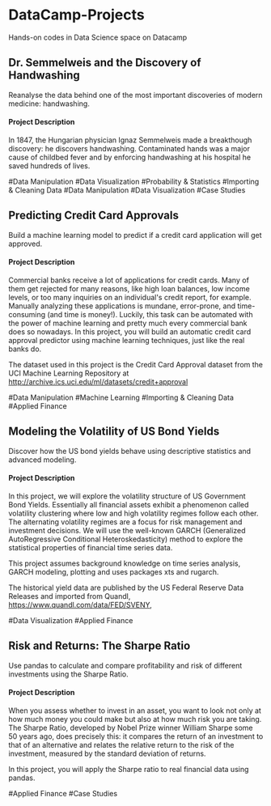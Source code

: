 # DataCamp-Projects
Hands-on codes in Data Science space on Datacamp

## Dr. Semmelweis and the Discovery of Handwashing
Reanalyse the data behind one of the most important discoveries of modern medicine: handwashing.
#### Project Description
In 1847, the Hungarian physician Ignaz Semmelweis made a breakthough discovery: he discovers handwashing. 
Contaminated hands was a major cause of childbed fever and by enforcing handwashing at his hospital he saved hundreds of lives.

#Data Manipulation
#Data Visualization
#Probability & Statistics
#Importing & Cleaning Data
#Data Manipulation
#Data Visualization
#Case Studies

## Predicting Credit Card Approvals
Build a machine learning model to predict if a credit card application will get approved.
#### Project Description
Commercial banks receive a lot of applications for credit cards. Many of them get rejected for many reasons, like high loan balances, low income levels, or too many inquiries on an individual's credit report, for example. 
Manually analyzing these applications is mundane, error-prone, and time-consuming (and time is money!). Luckily, this task can be automated with the power of machine learning and pretty much every commercial bank does so nowadays. In this project, you will build an automatic credit card approval predictor using machine learning techniques, just like the real banks do.

The dataset used in this project is the Credit Card Approval dataset from the UCI Machine Learning Repository at http://archive.ics.uci.edu/ml/datasets/credit+approval

#Data Manipulation
#Machine Learning
#Importing & Cleaning Data
#Applied Finance

## Modeling the Volatility of US Bond Yields
Discover how the US bond yields behave using descriptive statistics and advanced modeling.
#### Project Description
In this project, we will explore the volatility structure of US Government Bond Yields. Essentially all financial assets exhibit a phenomenon called volatility clustering where low and high volatility regimes follow each other. The alternating volatility regimes are a focus for risk management and investment decisions. We will use the well-known GARCH (Generalized AutoRegressive Conditional Heteroskedasticity) method to explore the statistical properties of financial time series data.

This project assumes background knowledge on time series analysis, GARCH modeling, plotting and uses packages xts and rugarch.

The historical yield data are published by the US Federal Reserve Data Releases and imported from Quandl, https://www.quandl.com/data/FED/SVENY,

#Data Visualization
#Applied Finance

## Risk and Returns: The Sharpe Ratio
Use pandas to calculate and compare profitability and risk of different investments using the Sharpe Ratio.
#### Project Description
When you assess whether to invest in an asset, you want to look not only at how much money you could make but also at how much risk you are taking. The Sharpe Ratio, developed by Nobel Prize winner William Sharpe some 50 years ago, does precisely this: it compares the return of an investment to that of an alternative and relates the relative return to the risk of the investment, measured by the standard deviation of returns.

In this project, you will apply the Sharpe ratio to real financial data using pandas.

#Applied Finance
#Case Studies
